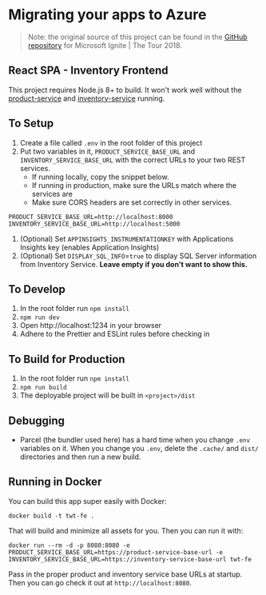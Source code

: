 # Migrating your apps to Azure

> Note: the original source of this project can be found in the [GitHub repository](https://github.com/microsoft/IgniteTheTour/tree/master/DEV%20-%20Building%20your%20Applications%20for%20the%20Cloud/DEV10/src/frontend) for Microsoft Ignite | The Tour 2018.

## React SPA - Inventory Frontend

This project requires Node.js 8+ to build. It won't work well without the [product-service](https://github.com/sjwaight/AzureAppMigrationNode) and [inventory-service](https://github.com/sjwaight/AzureMigrationDotNet) running.

## To Setup

1. Create a file called `.env` in the root folder of this project
1. Put two variables in it, `PRODUCT_SERVICE_BASE_URL` and `INVENTORY_SERVICE_BASE_URL` with the correct URLs to your two REST services.
   - If running locally, copy the snippet below.
   - If running in production, make sure the URLs match where the services are
   - Make sure CORS headers are set correctly in other services.

```
PRODUCT_SERVICE_BASE_URL=http://localhost:8000
INVENTORY_SERVICE_BASE_URL=http://localhost:5000
```
1. (Optional) Set `APPINSIGHTS_INSTRUMENTATIONKEY` with Applications Insights key (enables Application Insights)
1. (Optional) Set `DISPLAY_SQL_INFO`=`true` to display SQL Server information from Inventory Service. **Leave empty if you don't want to show this.**

## To Develop

1. In the root folder run `npm install`
1. `npm run dev`
1. Open http://localhost:1234 in your browser
1. Adhere to the Prettier and ESLint rules before checking in

## To Build for Production

1. In the root folder run `npm install`
1. `npm run build`
1. The deployable project will be built in `<project>/dist`

## Debugging

- Parcel (the bundler used here) has a hard time when you change `.env` variables on it. When you change you `.env`, delete the `.cache/` and `dist/` directories and then run a new build.

## Running in Docker

You can build this app super easily with Docker:

```console
docker build -t twt-fe .
```

That will build and minimize all assets for you. Then you can run it with:

```console
docker run --rm -d -p 8080:8080 -e PRODUCT_SERVICE_BASE_URL=https://product-service-base-url -e INVENTORY_SERVICE_BASE_URL=https://inventory-service-base-url twt-fe
```

Pass in the proper product and inventory service base URLs at startup. Then you can go check it out at `http://localhost:8080`.


